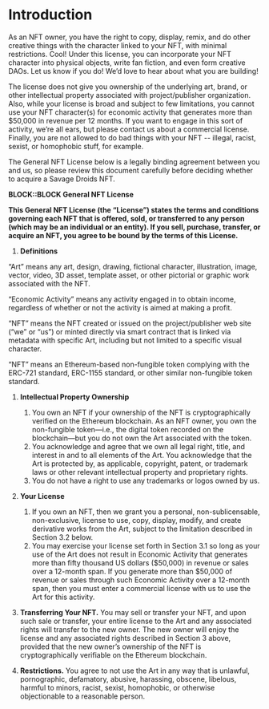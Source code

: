 # Introduction

As an NFT owner, you have the right to copy, display, remix, and do other creative things with the character linked to your NFT, with minimal restrictions. Cool! Under this license, you can incorporate your NFT character into physical objects, write fan fiction, and even form creative DAOs. Let us know if you do! We’d love to hear about what you are building!

The license does not give you ownership of the underlying art, brand, or other intellectual property associated with project/publisher organization. Also, while your license is broad and subject to few limitations, you cannot use your NFT character(s) for economic activity that generates more than $50,000 in revenue per 12 months. If you want to engage in this sort of activity, we’re all ears, but please contact us about a commercial license. Finally, you are not allowed to do bad things with your NFT -- illegal, racist, sexist, or homophobic stuff, for example.

The General NFT License below is a legally binding agreement between you and us, so please review this document carefully before deciding whether to acquire a Savage Droids NFT.

**BLOCK::BLOCK General NFT License**

**This General NFT License (the “License”) states the terms and conditions governing each NFT that is offered, sold, or transferred to any person (which may be an individual or an entity). If you sell, purchase, transfer, or acquire an NFT, you agree to be bound by the terms of this License.**

1. **Definitions**

“Art” means any art, design, drawing, fictional character, illustration, image, vector, video, 3D asset, template asset, or other pictorial or graphic work associated with the NFT.

“Economic Activity” means any activity engaged in to obtain income, regardless of whether or not the activity is aimed at making a profit.

“NFT” means the NFT created or issued on the project/publisher web site (“we” or “us”) or minted directly via smart contract that is linked via metadata with specific Art, including but not limited to a specific visual character.

“NFT” means an Ethereum-based non-fungible token complying with the ERC-721 standard, ERC-1155 standard, or other similar non-fungible token standard.

1. **Intellectual Property Ownership**
    1. You own an NFT if your ownership of the NFT is cryptographically verified on the Ethereum blockchain. As an NFT owner, you own the non-fungible token—i.e., the digital token recorded on the blockchain—but you do not own the Art associated with the token.
    2. You acknowledge and agree that we own all legal right, title, and interest in and to all elements of the Art. You acknowledge that the Art is protected by, as applicable, copyright, patent, or trademark laws or other relevant intellectual property and proprietary rights.
    3. You do not have a right to use any trademarks or logos owned by us.

2. **Your License**
    1. If you own an NFT, then we grant you a personal, non-sublicensable, non-exclusive, license to use, copy, display, modify, and create derivative works from the Art, subject to the limitation described in Section 3.2 below.
    2. You may exercise your license set forth in Section 3.1 so long as your use of the Art does not result in Economic Activity that generates more than fifty thousand US dollars ($50,000) in revenue or sales over a 12-month span. If you generate more than $50,000 of revenue or sales through such Economic Activity over a 12-month span, then you must enter a commercial license with us to use the Art for this activity.

3. **Transferring Your NFT.** You may sell or transfer your NFT, and upon such sale or transfer, your entire license to the Art and any associated rights will transfer to the new owner. The new owner will enjoy the license and any associated rights described in Section 3 above, provided that the new owner’s ownership of the NFT is cryptographically verifiable on the Ethereum blockchain.

4. **Restrictions.** You agree to not use the Art in any way that is unlawful, pornographic, defamatory, abusive, harassing, obscene, libelous, harmful to minors, racist, sexist, homophobic, or otherwise objectionable to a reasonable person.
